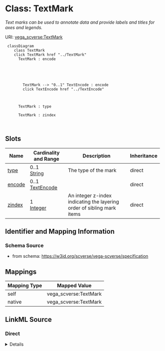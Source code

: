 

# Class: TextMark 


_Text marks can be used to annotate data and provide labels and titles for axes and legends._





URI: [vega_scverse:TextMark](https://w3id.org/scverse/vega-scverse/TextMark)






```mermaid
 classDiagram
    class TextMark
    click TextMark href "../TextMark"
      TextMark : encode
        
          
    
        
        
        TextMark --> "0..1" TextEncode : encode
        click TextEncode href "../TextEncode"
    

        
      TextMark : type
        
      TextMark : zindex
        
      
```




<!-- no inheritance hierarchy -->


## Slots

| Name | Cardinality and Range | Description | Inheritance |
| ---  | --- | --- | --- |
| [type](type.md) | 0..1 <br/> [String](String.md) | The type of the mark | direct |
| [encode](encode.md) | 0..1 <br/> [TextEncode](TextEncode.md) |  | direct |
| [zindex](zindex.md) | 1 <br/> [Integer](Integer.md) | An integer z-index indicating the layering order of sibling mark items | direct |









## Identifier and Mapping Information







### Schema Source


* from schema: https://w3id.org/scverse/vega-scverse/specification




## Mappings

| Mapping Type | Mapped Value |
| ---  | ---  |
| self | vega_scverse:TextMark |
| native | vega_scverse:TextMark |







## LinkML Source

<!-- TODO: investigate https://stackoverflow.com/questions/37606292/how-to-create-tabbed-code-blocks-in-mkdocs-or-sphinx -->

### Direct

<details>
```yaml
name: TextMark
description: Text marks can be used to annotate data and provide labels and titles
  for axes and legends.
from_schema: https://w3id.org/scverse/vega-scverse/specification
attributes:
  type:
    name: type
    description: The type of the mark. In this case, it is always 'text'.
    from_schema: https://w3id.org/scverse/vega-scverse/marks
    ifabsent: string(text)
    domain_of:
    - Transform
    - Format
    - Scale
    - Legend
    - Mark
    - TextMark
    - GroupMark
    equals_string: text
  encode:
    name: encode
    from_schema: https://w3id.org/scverse/vega-scverse/marks
    domain_of:
    - Mark
    - TextMark
    - GroupMark
    range: TextEncode
  zindex:
    name: zindex
    description: "An integer z-index indicating the layering order of sibling mark\
      \ items. The default value is 0. Higher values \n(1) will cause marks to be\
      \ drawn on top of those with lower z-index values."
    from_schema: https://w3id.org/scverse/vega-scverse/marks
    domain_of:
    - Axis
    - Legend
    - Mark
    - TextMark
    range: integer
    required: true

```
</details>

### Induced

<details>
```yaml
name: TextMark
description: Text marks can be used to annotate data and provide labels and titles
  for axes and legends.
from_schema: https://w3id.org/scverse/vega-scverse/specification
attributes:
  type:
    name: type
    description: The type of the mark. In this case, it is always 'text'.
    from_schema: https://w3id.org/scverse/vega-scverse/marks
    ifabsent: string(text)
    alias: type
    owner: TextMark
    domain_of:
    - Transform
    - Format
    - Scale
    - Legend
    - Mark
    - TextMark
    - GroupMark
    range: string
    equals_string: text
  encode:
    name: encode
    from_schema: https://w3id.org/scverse/vega-scverse/marks
    alias: encode
    owner: TextMark
    domain_of:
    - Mark
    - TextMark
    - GroupMark
    range: TextEncode
  zindex:
    name: zindex
    description: "An integer z-index indicating the layering order of sibling mark\
      \ items. The default value is 0. Higher values \n(1) will cause marks to be\
      \ drawn on top of those with lower z-index values."
    from_schema: https://w3id.org/scverse/vega-scverse/marks
    alias: zindex
    owner: TextMark
    domain_of:
    - Axis
    - Legend
    - Mark
    - TextMark
    range: integer
    required: true

```
</details>